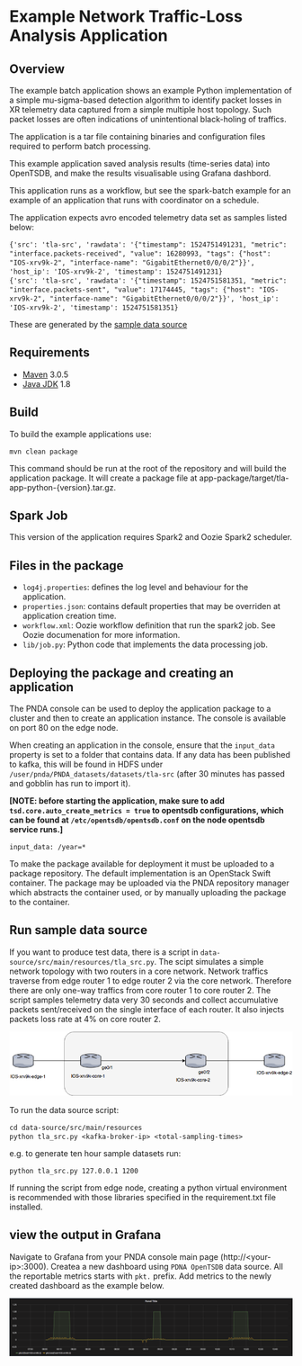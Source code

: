 # Example Network Traffic-Loss Analysis Application

## Overview

The example batch application shows an example Python implementation of a simple mu-sigma-based detection algorithm to identify packet losses in XR telemetry data captured from a simple multiple host topology. Such packet losses are often indications of unintentional black-holing of traffics.

The application is a tar file containing binaries and configuration files required to perform batch processing. 

This example application saved analysis results (time-series data) into OpenTSDB, and make the results visualisable using Grafana dashbord. 

This application runs as a workflow, but see the spark-batch example for an example of an application that runs with coordinator on a schedule.

The application expects avro encoded telemetry data set as samples listed below:

 ```
 {'src': 'tla-src', 'rawdata': '{"timestamp": 1524751491231, "metric": "interface.packets-received", "value": 16280993, "tags": {"host": "IOS-xrv9k-2", "interface-name": "GigabitEthernet0/0/0/2"}}', 'host_ip': 'IOS-xrv9k-2', 'timestamp': 1524751491231}
 {'src': 'tla-src', 'rawdata': '{"timestamp": 1524751581351, "metric": "interface.packets-sent", "value": 17174445, "tags": {"host": "IOS-xrv9k-2", "interface-name": "GigabitEthernet0/0/0/2"}}', 'host_ip': 'IOS-xrv9k-2', 'timestamp': 1524751581351}
 ```
 
These are generated by the [sample data source](#run-sample-data-source)

## Requirements

* [Maven](https://maven.apache.org/docs/3.0.5/release-notes.html) 3.0.5
* [Java JDK](https://docs.oracle.com/javase/8/docs/technotes/guides/install/install_overview.html) 1.8

## Build

To build the example applications use:

````
mvn clean package
````

This command should be run at the root of the repository and will build the application package.  It will create a package file at app-package/target/tla-app-python-{version}.tar.gz.

## Spark Job

This version of the application requires Spark2 and Oozie Spark2 scheduler. 

## Files in the package

- `log4j.properties`: defines the log level and behaviour for the application.
- `properties.json`: contains default properties that may be overriden at application creation time.
- `workflow.xml`: Oozie workflow definition that run the spark2 job. See Oozie documenation for more information.
- `lib/job.py`: Python code that implements the data processing job.

## Deploying the package and creating an application

The PNDA console can be used to deploy the application package to a cluster and then to create an application instance. The console is available on port 80 on the edge node.

When creating an application in the console, ensure that the `input_data` property is set to a folder that contains data. If any data has been published to kafka, this will be found in HDFS under `/user/pnda/PNDA_datasets/datasets/tla-src` (after 30 minutes has passed and gobblin has run to import it).

**[NOTE: before starting the application, make sure to add `tsd.core.auto_create_metrics = true` to opentsdb configurations, which can be found at `/etc/opentsdb/opentsdb.conf` on the node opentsdb service runs.]**

```
input_data: /year=*
```

To make the package available for deployment it must be uploaded to a package repository. The default implementation is an OpenStack Swift container. The package may be uploaded via the PNDA repository manager which abstracts the container used, or by manually uploading the package to the container.


## Run sample data source

If you want to produce test data, there is a script in `data-source/src/main/resources/tla_src.py`. The scipt simulates a simple network topology with two routers in a core network. Network traffics traverse from edge router 1 to edge router 2 via the core network. Therefore there are only one-way traffics from core router 1 to core router 2. The script samples telemetry data very 30 seconds and collect accumulative packets sent/received on the single interface of each router. It also injects packets loss rate at 4% on core router 2. 

![simple-network-topology](images/network-topology.png)

To run the data source script:

    cd data-source/src/main/resources
    python tla_src.py <kafka-broker-ip> <total-sampling-times>

e.g. to generate ten hour sample datasets run:
    
    python tla_src.py 127.0.0.1 1200

If running the script from edge node, creating a python virtual environment is recommended with those libraries specified in the requirement.txt file installed. 

## view the output in Grafana

Navigate to Grafana from your PNDA console main page (http://<your-ip\>:3000). Createa a new dashboard using `PDNA OpenTSDB` data source. All the reportable metrics starts with `pkt.` prefix. Add metrics to the newly created dashboard as the example below. 

![example-grafana-view](images/example-dashboard.png)

